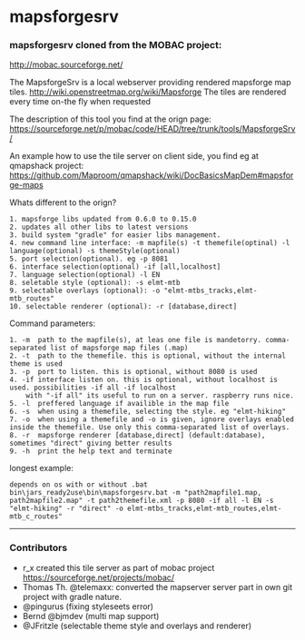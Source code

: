 # mapsforgesrv

### mapsforgesrv cloned from the MOBAC project:
http://mobac.sourceforge.net/

The MapsforgeSrv is a local webserver providing rendered mapsforge map tiles.
http://wiki.openstreetmap.org/wiki/Mapsforge
The tiles are rendered every time on-the fly when requested

The description of this tool you find at the orign page:
https://sourceforge.net/p/mobac/code/HEAD/tree/trunk/tools/MapsforgeSrv/

An example how to use the tile server on client side, you find eg at qmapshack project:
https://github.com/Maproom/qmapshack/wiki/DocBasicsMapDem#mapsforge-maps

Whats different to the orign?

	1. mapsforge libs updated from 0.6.0 to 0.15.0
	2. updates all other libs to latest versions
	3. build system "gradle" for easier libs management.
	4. new command line interface: -m mapfile(s) -t themefile(optinal) -l language(optional) -s themeStyle(optional)
	5. port selection(optional). eg -p 8081
	6. interface selection(optional) -if [all,localhost]
	7. language selection(optional) -l EN
    8. seletable style (optional): -s elmt-mtb
    9. selectable overlays (optional): -o "elmt-mtbs_tracks,elmt-mtb_routes"
    10. selectable renderer (optional): -r [database,direct]
	

Command parameters:

	1. -m  path to the mapfile(s), at leas one file is mandetorry. comma-separated list of mapsforge map files (.map)
	2. -t  path to the themefile. this is optional, without the internal theme is used
	3. -p  port to listen. this is optional, without 8080 is used
	4. -if interface listen on. this is optional, without localhost is used. possibilities -if all -if localhost
		with "-if all" its useful to run on a server. raspberry runs nice.
	5. -l  preffered language if availible in the map file
    6. -s  when using a themefile, selecting the style. eg "elmt-hiking"
    7. -o  when using a themefile and -o is given, ignore overlays enabled inside the themefile. Use only this comma-separated list of overlays.
    8. -r  mapsforge renderer [database,direct] (default:database), sometimes "direct" giving better results
    9. -h  print the help text and terminate
    

longest example:
```console
depends on os with or without .bat
bin\jars_ready2use\bin\mapsforgesrv.bat -m "path2mapfile1.map, path2mapfile2.map" -t path2themefile.xml -p 8080 -if all -l EN -s "elmt-hiking" -r "direct" -o elmt-mtbs_tracks,elmt-mtb_routes,elmt-mtb_c_routes"
```

-------------
### Contributors
- r_x created this tile server as part of mobac project https://sourceforge.net/projects/mobac/
- Thomas Th. @telemaxx: converted the mapserver server part in own git project with gradle nature.
- @pingurus (fixing styleseets error)
- Bernd @bjmdev (multi map support)
- @JFritzle (selectable theme style and overlays and renderer)

